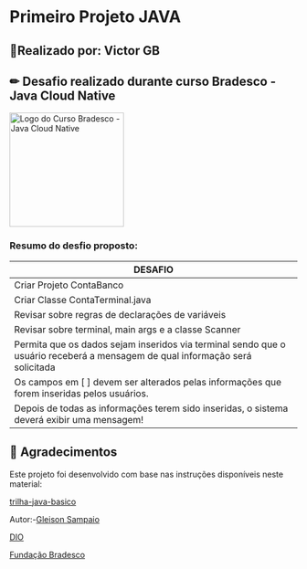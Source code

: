 # Primeiro Projeto JAVA

## 🧠Realizado por: Victor GB

## ✏ Desafio realizado durante curso Bradesco - Java Cloud Native

<img src="https://hermes.dio.me/tracks/c4f2859e-8264-4b41-8419-ddba6e817c6b.png" alt="Logo do Curso Bradesco - Java Cloud Native" width="200"/>

### Resumo do desfio proposto:

|DESAFIO|
|-----------------------|
|Criar Projeto ContaBanco|
|Criar Classe ContaTerminal.java|
|Revisar sobre regras de declarações de variáveis|
|Revisar sobre terminal, main args e a classe Scanner|
|Permita que os dados sejam inseridos via terminal sendo que o usuário receberá a mensagem de qual informação será solicitada|
|Os campos em [ ] devem ser alterados pelas informações que forem inseridas pelos usuários.|
|Depois de todas as informações terem sido inseridas, o sistema deverá exibir uma mensagem!|


## 🙌 Agradecimentos

Este projeto foi desenvolvido com base nas instruções disponíveis neste material:

[trilha-java-basico](https://github.com/digitalinnovationone/trilha-java-basico/tree/main/desafios/sintaxe)

Autor:-[Gleison Sampaio](https://github.com/glysns)

[DIO](https://www.dio.me)

[Fundação Bradesco](https://fundacao.bradesco)




